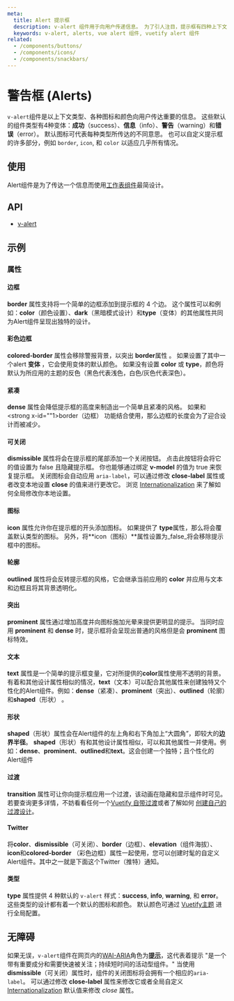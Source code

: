 ```yaml
---
meta:
  title: Alert 提示框
  description: v-alert 组件用于向用户传递信息。 为了引人注目，提示框有四种上下文样式。
  keywords: v-alert, alerts, vue alert 组件, vuetify alert 组件
related:
  - /components/buttons/
  - /components/icons/
  - /components/snackbars/
---
```


# 警告框 (Alerts)

`v-alert`组件是以上下文类型、各种图标和颜色向用户传达重要的信息。 这些默认的组件类型有4种变体：**成功**（success）、**信息**（info）、**警告**（warning）和**错误**（error）。 默认图标可代表每种类型所传达的不同意思。 也可以自定义提示框的许多部分，例如 `border`, `icon`, 和 `color` 以适应几乎所有情况。

<entry-ad />

## 使用

Alert组件是为了传达一个信息而使用[工作表组件](/components/sheets)最简设计。

<usage name="v-alert" />

## API

- [v-alert](/api/v-alert)

<inline-api page="components/alerts" />

## 示例

### 属性

#### 边框

**border** 属性支持将一个简单的边框添加到提示框的 4 个边。 这个属性可以和例如：**color**（颜色设置）、**dark**（黑暗模式设计）和**type**（变体）的其他属性共同为Alert组件呈现出独特的设计。

<example file="v-alert/prop-border" />

#### 彩色边框

**colored-border** 属性会移除警报背景，以突出 **border**属性 。 如果设置了其中一个alert **变体** ，它会使用变体的默认颜色。 如果没有设置 **color** 或 **type**，颜色将默认为所应用的主题的反色（黑色代表浅色，白色/灰色代表深色）。

<example file="v-alert/prop-colored-border" />

#### 紧凑

**dense** 属性会降低提示框的高度来制造出一个简单且紧凑的风格。 如果和 <strong x-id=""1>border（边框）</strong> 功能结合使用，那么边框的长度会为了迎合设计而被减少。

<example file="v-alert/prop-dense" />

#### 可关闭

**dismissible** 属性将会在提示框的尾部添加一个关闭按钮。 点击此按钮将会将它的值设置为 false 且隐藏提示框。 你也能够通过绑定 **v-model** 的值为 true 来恢复提示框。 关闭图标会自动应用 `aria-label`，可以通过修改 **close-label** 属性或者改变本地设置 **close** 的值来进行更改它。 浏览 [Internationalization](/features/internationalization) 来了解如何全局修改你本地设置。

<example file="v-alert/prop-dismissible" />

#### 图标

**icon** 属性允许你在提示框的开头添加图标。 如果提供了 **type**属性，那么将会覆盖默认类型的图标。 另外，将**icon（图标）**属性设置为_false_将会移除提示框中的图标。

<example file="v-alert/prop-icon" />

#### 轮廓

**outlined** 属性将会反转提示框的风格，它会继承当前应用的 **color** 并应用与文本和边框且将其背景透明化。

<example file="v-alert/prop-outlined" />

<discovery-ad />

#### 突出

**prominent** 属性通过增加高度并向图标施加光晕来提供更明显的提示。 当同时应用 **prominent** 和 **dense** 时，提示框将会呈现出普通的风格但是会 **prominent** 图标特效。

<example file="v-alert/prop-prominent" />

#### 文本

**text** 属性是一个简单的提示框变量，它对所提供的**color**属性使用不透明的背景。 有着和其他设计属性相似的情况，**text**（文本）可以配合其他属性来创建独特又个性化的Alert组件。例如：**dense**（紧凑）、**prominent**（突出）、**outlined**（轮廓）和**shaped**（形状） 。

<example file="v-alert/prop-text" />

#### 形状

**shaped**（形状）属性会在Alert组件的左上角和右下角加上“大圆角”，即较大的**边界半径**。 **shaped**（形状）有和其他设计属性相似，可以和其他属性一并使用。例如：**dense**、**prominent**、**outlined**和**text**。这会创建一个独特；且个性化的Alert组件

<example file="v-alert/prop-shaped" />

#### 过渡

**transition** 属性可让你向提示框应用一个过渡，该动画在隐藏和显示组件时可见。 若要查询更多详情，不妨看看任何一个[Vuetify 自带过渡](/styles/transitions#motion)或者了解如何 [创建自己的过渡设计](/styles/transitions#create-your-own)。

<example file="v-alert/prop-transition" />

#### Twitter

将**color**、**dismissible**（可关闭）、**border**（边框）、**elevation**（组件海拔）、**icon**和**colored-border** （彩色边框）属性一起使用，您可以创建时髦的自定义Alert组件。其中之一就是下面这个Twitter（推特）通知。

<example file="v-alert/misc-twitter" />

#### 类型

**type** 属性提供 4 种默认的 `v-alert` 样式：**success**, **info**, **warning**, 和 **error**。 这些类型的设计都有着一个默认的图标和颜色。 默认颜色可通过 [Vuetify主题](/features/theme) 进行全局配置。

<example file="v-alert/prop-type" />

## 无障碍

<vuetify-ad slug="vs-video-accessibility" />

如果无误，`v-alert`组件在网页内的[WAI-ARIA](https://www.w3.org/WAI/standards-guidelines/aria/)角色为[**提示**](https://www.w3.org/TR/wai-aria/#alert)，这代表着提示 \"是一个带有重要成分和需要快速被关注；持续短时间的活动型组件。\" 当使用**dismissible**（可关闭）属性时，组件的关闭图标将会拥有一个相应的`aria-label`。 可以通过修改 **close-label** 属性来修改它或者全局自定义 [Internationalization](/features/internationalization) 默认值来修改 _close_ 属性。

<backmatter />
